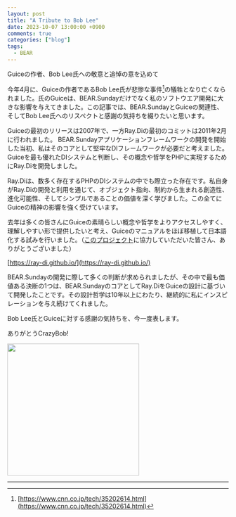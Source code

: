 ```yaml
---
layout: post
title: "A Tribute to Bob Lee"
date: 2023-10-07 13:00:00 +0900
comments: true
categories: ["blog"]
tags:
  - BEAR
---
```


Guiceの作者、Bob Lee氏への敬意と追悼の意を込めて

今年4月に、Guiceの作者であるBob Lee氏が悲惨な事件[^1]の犠牲となり亡くなられました。氏のGuiceは、BEAR.Sundayだけでなく私のソフトウエア開発に大きな影響を与えてきました。この記事では、BEAR.SundayとGuiceの関連性、そしてBob Lee氏へのリスペクトと感謝の気持ちを綴りたいと思います。

[^1]: [https://www.cnn.co.jp/tech/35202614.html](https://www.cnn.co.jp/tech/35202614.html)

Guiceの最初のリリースは2007年で、一方Ray.Diの最初のコミットは2011年2月に行われました。 BEAR.Sundayアプリケーションフレームワークの開発を開始した当初、私はそのコアとして堅牢なDIフレームワークが必要だと考えました。Guiceを最も優れたDIシステムと判断し、その概念や哲学をPHPに実現するためにRay.Diを開発しました。

Ray.Diは、数多く存在するPHPのDIシステムの中でも際立った存在です。私自身がRay.Diの開発と利用を通じて、オブジェクト指向、制約から生まれる創造性、進化可能性、そしてシンプルであることの価値を深く学びました。この全てにGuiceの精神の影響を強く受けています。

去年は多くの皆さんにGuiceの素晴らしい概念や哲学をよりアクセスしやすく、理解しやすい形で提供したいと考え、Guiceのマニュアルをほぼ移植して日本語化する試みを行いました。（[このプロジェクト](https://github.com/ray-di/ray-di.github.io/issues/4)に協力していただいた皆さん、ありがとうございました）

[https://ray-di.github.io/](https://ray-di.github.io/)

BEAR.Sundayの開発に際して多くの判断が求められましたが、その中で最も価値ある決断の1つは、BEAR.SundayのコアとしてRay.DiをGuiceの設計に基づいて開発したことです。その設計哲学は10年以上にわたり、継続的に私にインスピレーションを与え続けてくれました。

Bob Lee氏とGuiceに対する感謝の気持ちを、今一度表します。

ありがとうCrazyBob!

[<img src="https://pbs.twimg.com/media/F7zYalybAAAEDbU?format=png&name=900x900" width="300px">](https://en.wikipedia.org/wiki/Bob_Lee_(businessman))

---

